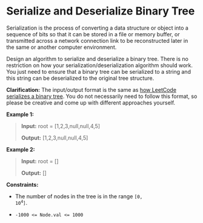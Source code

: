 # Serialize and Deserialize Binary Tree

Serialization is the process of converting a data structure or object into a sequence of bits so that it can be stored in a file or memory buffer, or transmitted across a network connection link to be reconstructed later in the same or another computer environment.

Design an algorithm to serialize and deserialize a binary tree. There is no restriction on how your serialization/deserialization algorithm should work. You just need to ensure that a binary tree can be serialized to a string and this string can be deserialized to the original tree structure.

**Clarification:** The input/output format is the same as <a href="https://support.leetcode.com/hc/en-us/articles/360011883654-What-does-1-null-2-3-mean-in-binary-tree-representation-" target="_blank">how LeetCode serializes a binary tree</a>. You do not necessarily need to follow this format, so please be creative and come up with different approaches yourself.


**Example 1:**
>
> **Input:** root = [1,2,3,null,null,4,5]
>
> **Output:** [1,2,3,null,null,4,5]

**Example 2:**
>
> **Input:** root = []
>
> **Output:** []


**Constraints:**

- The number of nodes in the tree is in the range <code>[0, 10<sup>4</sup>]</code>.

- <code>-1000 &lt;= Node.val &lt;= 1000</code>
